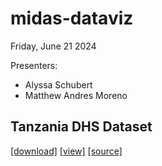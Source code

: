 # midas-dataviz

Friday, June 21 2024

Presenters:
- Alyssa Schubert
- Matthew Andres Moreno

## Tanzania DHS Dataset

[[download]](https://raw.githubusercontent.com/mmore500/midas-dataviz/master/TanzaniaDHS.csv)
[[view]](https://github.com/mmore500/midas-dataviz/blob/master/TanzaniaDHS.csv)
[[source]](https://assets.prb.org/pdf16/PACE%20Toolkit/7%20Data%20Visualization%20(DV)/DV3E/DV3E_DataVizChallenge.pdf)
